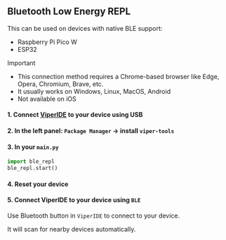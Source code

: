 
## Bluetooth Low Energy REPL

This can be used on devices with native BLE support:
- Raspberry Pi Pico W
- ESP32

> [!IMPORTANT]
> - This connection method requires a Chrome-based browser like Edge, Opera, Chromium, Brave, etc.
> - It usually works on Windows, Linux, MacOS, Android
> - Not available on iOS

#### 1. Connect [ViperIDE](https://viper-ide.org) to your device using USB

#### 2. In the left panel: `Package Manager` -> install `viper-tools`

#### 3. In your `main.py`

```py
import ble_repl
ble_repl.start()
```

#### 4. Reset your device

#### 5. Connect ViperIDE to your device using `BLE`

Use Bluetooth button in `ViperIDE` to connect to your device.

It will scan for nearby devices automatically.
